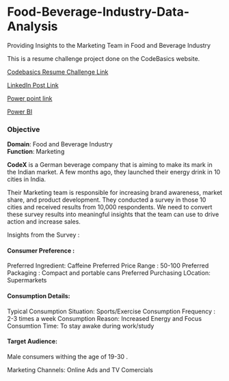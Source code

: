 # Food-Beverage-Industry-Data-Analysis
Providing Insights to the Marketing Team in Food and Beverage Industry

This is a resume challenge project done on the CodeBasics website.

[Codebasics Resume Challenge Link](https://codebasics.io/challenge/codebasics-resume-project-challenge)

[LinkedIn Post Link](https://www.linkedin.com/feed/update/urn:li:activity:7086410601744220160/)

[Power point link](https://krishnasahoo-my.sharepoint.com/:p:/r/personal/krishnasahoo_krishnasahoo_onmicrosoft_com/_layouts/15/Doc.aspx?sourcedoc=%7B01EB296C-D1A7-4319-93C8-B4FC01290E8D%7D&file=codex%20ppt%201.pptx&action=edit&mobileredirect=true&login_hint=KrishnaSahoo%40krishnasahoo.onmicrosoft.com&ct=1689531741127&wdOrigin=OFFICECOM-WEB.START.UPLOAD&cid=76ef9daf-79ff-4710-8819-88463a5feccf&wdPreviousSessionSrc=HarmonyWeb&wdPreviousSession=9d5f20c3-adf4-4b32-949f-4d6eb8f76b2e)

[Power BI](https://app.powerbi.com/groups/me/reports/ebcf3e4b-de82-4cc7-af27-9c346d2587be/ReportSectiond27e101a7013c22ddf33?experience=power-bi)


### Objective 
**Domain**: Food and Beverage Industry  
**Function**: Marketing  

**CodeX** is a German beverage company that is aiming to make its mark in the Indian market. A few months ago, they launched their energy drink in 10 cities in India.

Their Marketing team is responsible for increasing brand awareness, market share, and product development. They conducted a survey in those 10 cities and received results from 10,000 respondents.  We need to convert these survey results into meaningful insights that the team can use to drive action and increase sales.

Insights from the Survey :
#### Consumer Preference :

Preferred Ingredient: Caffeine
Preferred Price Range : 50-100
Preferred Packaging : Compact and portable cans
Preferred Purchasing LOcation: Supermarkets

#### Consumption Details:
Typical Consumption Situation: Sports/Exercise
Consumption Frequency : 2-3 times a week
Consumption Reason: Increased Energy and Focus
Consumtion Time: To stay awake during work/study

#### Target Audience:
Male consumers withing the age of 19-30 .

Marketing Channels: Online Ads and TV Comercials








